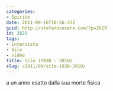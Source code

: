 ```yaml
---
categories:
- Spirito
date: 2011-09-16T10:56:43Z
guid: http://stefanocecere.com/?p=2629
id: 2629
tags:
- intervista
- Silo
- video
title: Silo (1938 - 2010)
slug: /2011/09/silo-1938-2010/
---
```


a un anno esatto dalla sua morte fisica